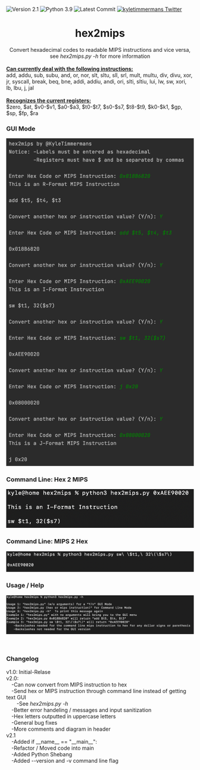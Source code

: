 ![Version 2.1](https://img.shields.io/badge/Version-2.1-orange.svg)
![Python 3.9](https://img.shields.io/badge/Python-3.9-blue.svg)
![Latest Commit](https://img.shields.io/github/last-commit/kyletimmermans/hex2mips?color=darkgreen&label=Latest%20Commit)
[![kyletimmermans Twitter](http://img.shields.io/twitter/url/http/shields.io.svg?style=social&label=Follow)](https://twitter.com/kyletimmermans)

# <div align="center">hex2mips</div>

<div align="center">Convert hexadecimal codes to readable MIPS instructions and vice versa, see <em>hex2mips.py -h</em> for more information</div>

<div>&ensp;</div>

<div><ins><b>Can currently deal with the following instructions:</b></ins></div>
add, addu, sub, subu, and, or, nor, slt, sltu, sll, srl, mult, multu, div, divu, xor, jr, syscall, break, beq, bne, addi, addiu, andi, ori, slti, sltiu, lui, lw, sw, xori, lb, lbu, j, jal

<div>&ensp;</div>

<div><ins><b>Recognizes the current registers:</b></ins></div>
$zero, $at, $v0-$v1, $a0-$a3, $t0-$t7, $s0-$s7, $t8-$t9, $k0-$k1, $gp, $sp, $fp, $ra

### GUI Mode
<p align="center">
  <img src="https://github.com/kyletimmermans/hex2mips/blob/master/media/gui_1.png?raw=true" alt="GUI Mode"/>
</p>

### Command Line: Hex 2 MIPS
<p align="center">
  <img src="https://github.com/kyletimmermans/hex2mips/blob/master/media/command_line_h2m_2.png?raw=true" alt="Command Line Hex 2 MIPS"/>
</p>

### Command Line: MIPS 2 Hex
<p align="center">
  <img src="https://github.com/kyletimmermans/hex2mips/blob/master/media/command_line_m2h_2.png?raw=true" alt="Command Line MIPS 2 Hex"/>
</p>

### Usage / Help
<p align="center">
  <img src="https://github.com/kyletimmermans/hex2mips/blob/master/media/usage_help_1.png?raw=true" alt="Usage / Help"/>
</p>

</br>

### Changelog
<div>v1.0: Initial-Relase</div>
<div>v2.0:</div>
<div>&ensp;&ensp;-Can now convert from MIPS instruction to hex</div>
<div>&ensp;&ensp;-Send hex or MIPS instruction through command line instead of getting text GUI</div>
<div>&ensp;&ensp;&ensp;&ensp;-See <em>hex2mips.py -h</em></div>
<div>&ensp;&ensp;-Better error handeling / messages and input sanitization</div>
<div>&ensp;&ensp;-Hex letters outputted in uppercase letters</div>
<div>&ensp;&ensp;-General bug fixes</div>
<div>&ensp;&ensp;-More comments and diagram in header</div>
<div>v2.1</div>
<div>&ensp;&ensp;-Added if __name__ == "__main__":</div>
<div>&ensp;&ensp;-Refactor / Moved code into main</div>
<div>&ensp;&ensp;-Added Python Shebang</div>
<div>&ensp;&ensp;-Added --version and -v command line flag<div>
